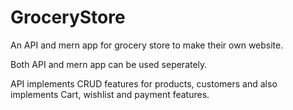 # GroceryStore

An API and mern app for grocery store to make their own website.

Both API and mern app can be used seperately.

API implements CRUD features for products, customers and also implements Cart, wishlist and payment features.   

